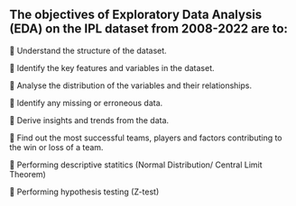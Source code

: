 ## The objectives of Exploratory Data Analysis (EDA) on the IPL dataset from 2008-2022 are to:

 Understand the structure of the dataset.

 Identify the key features and variables in the dataset.

 Analyse the distribution of the variables and their relationships.

 Identify any missing or erroneous data.

 Derive insights and trends from the data.

 Find out the most successful teams, players and factors contributing to the win or loss of a team.

 Performing descriptive statitics (Normal Distribution/ Central Limit Theorem)

 Performing hypothesis testing (Z-test)
